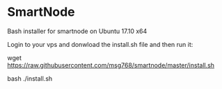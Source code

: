 # SmartNode
Bash installer for smartnode on Ubuntu 17.10 x64

Login to your vps and donwload the install.sh file and then run it:

wget https://raw.githubusercontent.com/msg768/smartnode/master/install.sh

bash ./install.sh
